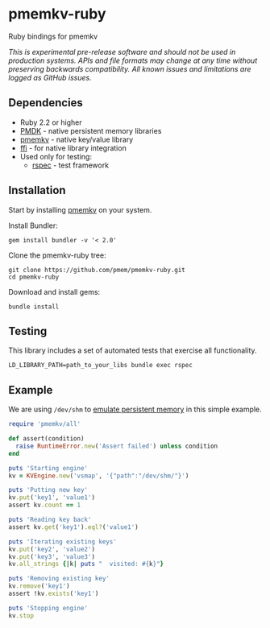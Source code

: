 # pmemkv-ruby
Ruby bindings for pmemkv

*This is experimental pre-release software and should not be used in
production systems. APIs and file formats may change at any time without
preserving backwards compatibility. All known issues and limitations
are logged as GitHub issues.*

## Dependencies

* Ruby 2.2 or higher
* [PMDK](https://github.com/pmem/pmdk) - native persistent memory libraries
* [pmemkv](https://github.com/pmem/pmemkv) - native key/value library
* [ffi](https://github.com/ffi/ffi) - for native library integration
* Used only for testing:
  * [rspec](https://github.com/rspec/rspec) - test framework

## Installation

Start by installing [pmemkv](https://github.com/pmem/pmemkv/blob/master/INSTALLING.md) on your system.

Install Bundler:

```
gem install bundler -v '< 2.0'
```

Clone the pmemkv-ruby tree:

```
git clone https://github.com/pmem/pmemkv-ruby.git
cd pmemkv-ruby
```

Download and install gems: 

```
bundle install
```

## Testing

This library includes a set of automated tests that exercise all functionality.

```
LD_LIBRARY_PATH=path_to_your_libs bundle exec rspec
```

## Example

We are using `/dev/shm` to
[emulate persistent memory](http://pmem.io/2016/02/22/pm-emulation.html)
in this simple example.

```ruby
require 'pmemkv/all'

def assert(condition)
  raise RuntimeError.new('Assert failed') unless condition
end

puts 'Starting engine'
kv = KVEngine.new('vsmap', '{"path":"/dev/shm/"}')

puts 'Putting new key'
kv.put('key1', 'value1')
assert kv.count == 1

puts 'Reading key back'
assert kv.get('key1').eql?('value1')

puts 'Iterating existing keys'
kv.put('key2', 'value2')
kv.put('key3', 'value3')
kv.all_strings {|k| puts "  visited: #{k}"}

puts 'Removing existing key'
kv.remove('key1')
assert !kv.exists('key1')

puts 'Stopping engine'
kv.stop
```
